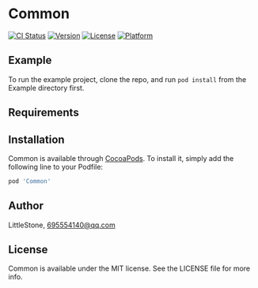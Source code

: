 # Common

[![CI Status](https://img.shields.io/travis/LittleStone/Common.svg?style=flat)](https://travis-ci.org/LittleStone/Common)
[![Version](https://img.shields.io/cocoapods/v/Common.svg?style=flat)](https://cocoapods.org/pods/Common)
[![License](https://img.shields.io/cocoapods/l/Common.svg?style=flat)](https://cocoapods.org/pods/Common)
[![Platform](https://img.shields.io/cocoapods/p/Common.svg?style=flat)](https://cocoapods.org/pods/Common)

## Example

To run the example project, clone the repo, and run `pod install` from the Example directory first.

## Requirements

## Installation

Common is available through [CocoaPods](https://cocoapods.org). To install
it, simply add the following line to your Podfile:

```ruby
pod 'Common'
```

## Author

LittleStone, 695554140@qq.com

## License

Common is available under the MIT license. See the LICENSE file for more info.
